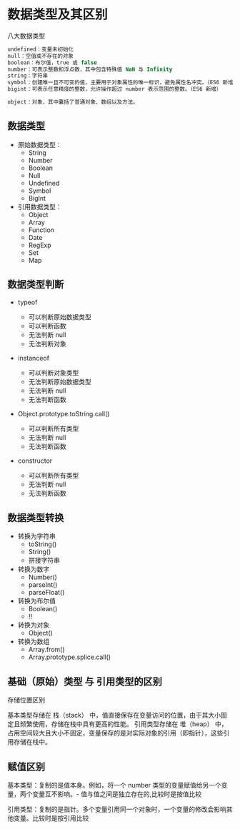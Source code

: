 # 数据类型及其区别

八大数据类型

```js
undefined：变量未初始化
null：空值或不存在的对象
boolean：布尔值，true 或 false
number：可表示整数和浮点数，其中包含特殊值 NaN 与 Infinity
string：字符串
symbol：创建唯一且不可变的值，主要用于对象属性的唯一标识，避免属性名冲突。（ES6 新增）
bigint：可表示任意精度的整数，允许操作超过 number 表示范围的整数。（ES6 新增）

object：对象，其中囊括了普通对象、数组以及方法。
```

## 数据类型

- 原始数据类型：
  - String
  - Number
  - Boolean
  - Null
  - Undefined
  - Symbol
  - BigInt
- 引用数据类型：
  - Object
  - Array
  - Function
  - Date
  - RegExp
  - Set
  - Map

## 数据类型判断

- typeof

  - 可以判断原始数据类型
  - 可以判断函数
  - 无法判断 null
  - 无法判断对象

- instanceof
  - 可以判断对象类型
  - 无法判断原始数据类型
  - 无法判断 null
  - 无法判断函数
- Object.prototype.toString.call()
  - 可以判断所有类型
  - 无法判断 null
  - 无法判断函数
- constructor
  - 可以判断所有类型
  - 无法判断 null
  - 无法判断函数

## 数据类型转换

- 转换为字符串
  - toString()
  - String()
  - 拼接字符串
- 转换为数字
  - Number()
  - parseInt()
  - parseFloat()
- 转换为布尔值
  - Boolean()
  - !!
- 转换为对象
  - Object()
- 转换为数组
  - Array.from()
  - Array.prototype.splice.call()

## 基础（原始）类型 与 引用类型的区别

存储位置区别

基本类型存储在 栈（stack） 中，值直接保存在变量访问的位置，由于其大小固定且频繁使用，存储在栈中具有更高的性能。
引用类型存储在 堆（heap） 中，占用空间较大且大小不固定，变量保存的是对实际对象的引用（即指针），这些引用存储在栈中。

## 赋值区别

基本类型：复制的是值本身。例如，将一个 number 类型的变量赋值给另一个变量，两个变量互不影响。- 值与值之间是独立存在的,比较时是按值比较

引用类型：复制的是指针。多个变量引用同一个对象时，一个变量的修改会影响其他变量。比较时是按引用比较
